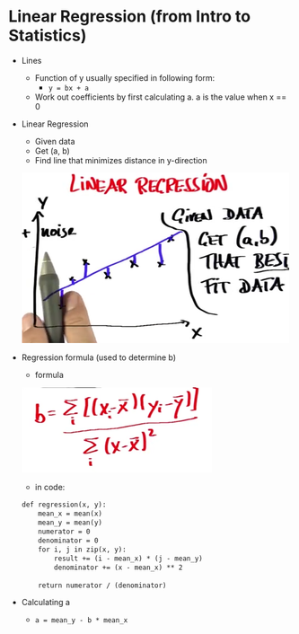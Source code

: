 # Linear Regression (from Intro to Statistics)

* Lines
    * Function of y usually specified in following form:
        * ```y = bx + a```
    * Work out coefficients by first calculating a. a is the value when x == 0
* Linear Regression
    * Given data
    * Get (a, b)
    * Find line that minimizes distance in y-direction

    <img src="./images/linear-regression.png"></img>

* Regression formula (used to determine b)
    * formula

    <img src="./images/regression-formula.png"></img>

    * in code:
    ```
    def regression(x, y):
        mean_x = mean(x)
        mean_y = mean(y)
        numerator = 0
        denominator = 0
        for i, j in zip(x, y):
            result += (i - mean_x) * (j - mean_y)
            denominator += (x - mean_x) ** 2

        return numerator / (denominator)
    ```
* Calculating a
    * ```a = mean_y - b * mean_x```
